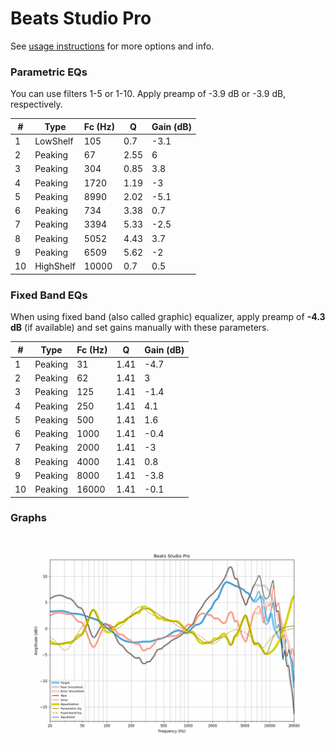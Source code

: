 # Beats Studio Pro
See [usage instructions](https://github.com/jaakkopasanen/AutoEq#usage) for more options and info.

### Parametric EQs
You can use filters 1-5 or 1-10. Apply preamp of -3.9 dB or -3.9 dB, respectively.

|   # | Type      |   Fc (Hz) |    Q |   Gain (dB) |
|-----|-----------|-----------|------|-------------|
|   1 | LowShelf  |       105 | 0.7  |        -3.1 |
|   2 | Peaking   |        67 | 2.55 |         6   |
|   3 | Peaking   |       304 | 0.85 |         3.8 |
|   4 | Peaking   |      1720 | 1.19 |        -3   |
|   5 | Peaking   |      8990 | 2.02 |        -5.1 |
|   6 | Peaking   |       734 | 3.38 |         0.7 |
|   7 | Peaking   |      3394 | 5.33 |        -2.5 |
|   8 | Peaking   |      5052 | 4.43 |         3.7 |
|   9 | Peaking   |      6509 | 5.62 |        -2   |
|  10 | HighShelf |     10000 | 0.7  |         0.5 |

### Fixed Band EQs
When using fixed band (also called graphic) equalizer, apply preamp of **-4.3 dB** (if available) and set gains manually with these parameters.

|   # | Type    |   Fc (Hz) |    Q |   Gain (dB) |
|-----|---------|-----------|------|-------------|
|   1 | Peaking |        31 | 1.41 |        -4.7 |
|   2 | Peaking |        62 | 1.41 |         3   |
|   3 | Peaking |       125 | 1.41 |        -1.4 |
|   4 | Peaking |       250 | 1.41 |         4.1 |
|   5 | Peaking |       500 | 1.41 |         1.6 |
|   6 | Peaking |      1000 | 1.41 |        -0.4 |
|   7 | Peaking |      2000 | 1.41 |        -3   |
|   8 | Peaking |      4000 | 1.41 |         0.8 |
|   9 | Peaking |      8000 | 1.41 |        -3.8 |
|  10 | Peaking |     16000 | 1.41 |        -0.1 |

### Graphs
![](./Beats%20Studio%20Pro.png)
